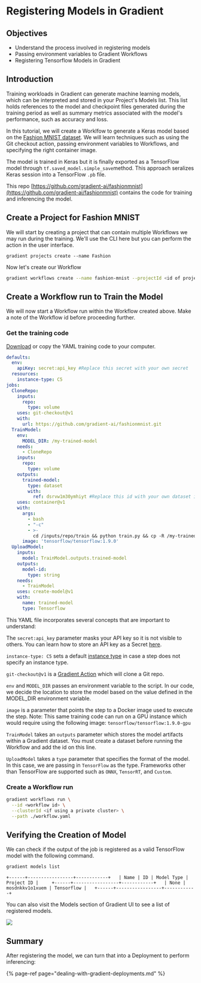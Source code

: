 # Registering Models in Gradient

## **Objectives**

* Understand the process involved in registering models
* Passing environment variables to Gradient Workflows
* Registering Tensorflow Models in Gradient 

## **Introduction**

Training workloads in Gradient can generate machine learning models, which can be interpreted and stored in your Project's Models list. This list holds references to the model and checkpoint files generated during the training period as well as summary metrics associated with the model's performance, such as accuracy and loss.

In this tutorial, we will create a Worklfow to generate a Keras model based on the [Fashion MNIST dataset](https://www.kaggle.com/zalando-research/fashionmnist). We will learn techniques such as using the Git checkout action, passing environment variables to Workflows, and specifying the right container image.

The model is trained in Keras but it is finally exported as a TensorFlow model through `tf.saved_model.simple_save`method. This approach seralizes Keras session into a TensorFlow `.pb` file.

This repo [https://github.com/gradient-ai/fashionmnist](https://github.com/gradient-ai/fashionmnist) contains the code for training and inferencing the model.

## Create a Project for Fashion MNIST

We will start by creating a project that can contain multiple Workflows we may run during the training. We'll use the CLI here but you can perform the action in the user interface.  

```text
gradient projects create --name Fashion
```

Now let's create our Workflow

```bash
gradient workflows create --name fashion-mnist --projectId <id of project>
```

## Create a Workflow run to Train the Model

We will now start a Workflow run within the Workflow created above. Make a note of the Workflow id before proceeding further.

### Get the training code

[Download](https://github.com/gradient-ai/fashionmnist/blob/master/workflow.yaml) or copy the YAML training code to your computer. 

```yaml
defaults:
  env:
    apiKey: secret:api_key #Replace this secret with your own secret
  resources:
    instance-type: C5
jobs:
  CloneRepo:
    inputs:
      repo:
        type: volume
    uses: git-checkout@v1
    with:
      url: https://github.com/gradient-ai/fashionmnist.git
  TrainModel:
    env:
      MODEL_DIR: /my-trained-model
    needs:
      - CloneRepo
    inputs:
      repo:
        type: volume
    outputs:
      trained-model:
        type: dataset
        with:
          ref: dsrvw1m30ymhiyt #Replace this id with your own dataset id
    uses: container@v1
    with:
      args:
        - bash
        - "-c"
        - >-
          cd /inputs/repo/train && python train.py && cp -R /my-trained-model /outputs/trained-model
      image: 'tensorflow/tensorflow:1.9.0'
  UploadModel:
    inputs:
      model: TrainModel.outputs.trained-model
    outputs:
      model-id:
        type: string
    needs:
      - TrainModel
    uses: create-model@v1
    with:
      name: trained-model
      type: Tensorflow
```

This YAML file incorporates several concepts that are important to understand:

The `secret:api_key` parameter masks your API key so it is not visible to others. You can learn how to store an API key as a Secret [here](../managing-projects/storing-an-api-key-as-a-secret.md).

`instance-type: C5` sets a default [instance type](../../more/instance-types/) in case a step does not specify an instance type.

`git-checkout@v1` is a [Gradient Action](../../explore-train-deploy/workflows/gradient-actions.md#git-checkout) which will clone a Git repo.

`env` and `MODEL_DIR` passes an environment variable to the script. In our code, we decide the location to store the model based on the value defined in the MODEL\_DIR environment variable.

`image` is a parameter that points the step to a Docker image used to execute the step. Note: This same training code can run on a GPU instance which would require using the following image: `tensorflow/tensorflow:1.9.0-gpu`

`TrainModel` takes an `outputs` parameter which stores the model artifacts within a Gradient dataset. You must create a dataset before running the Workflow and add the id on this line.  

`UploadModel` takes a `type` parameter that specifies the format of the model. In this case, we are passing in `TensorFlow` as the type.  Frameworks other than TensorFlow are supported such as `ONNX`, `TensorRT`, and `Custom`.

### Create a Workflow run

```bash
gradient workflows run \
  --id <workflow id> \
  --clusterId <if using a private cluster> \
  --path ./workflow.yaml
```

## Verifying the Creation of Model

We can check if the output of the job is registered as a valid TensorFlow model with the following command. 

```bash
gradient models list
```

`+------+-----------------+------------+  
| Name | ID | Model Type | Project ID |    
+------+-----------------+------------+  
| None | mosdnkkv1o1xuem | Tensorflow |  
+------+-----------------+------------+`

You can also visit the Models section of Gradient UI to see a list of registered models.

![](../../.gitbook/assets/grad-model-0.jpg)

## Summary

After registering the model, we can turn that into a Deployment to perform inferencing:

{% page-ref page="dealing-with-gradient-deployments.md" %}

